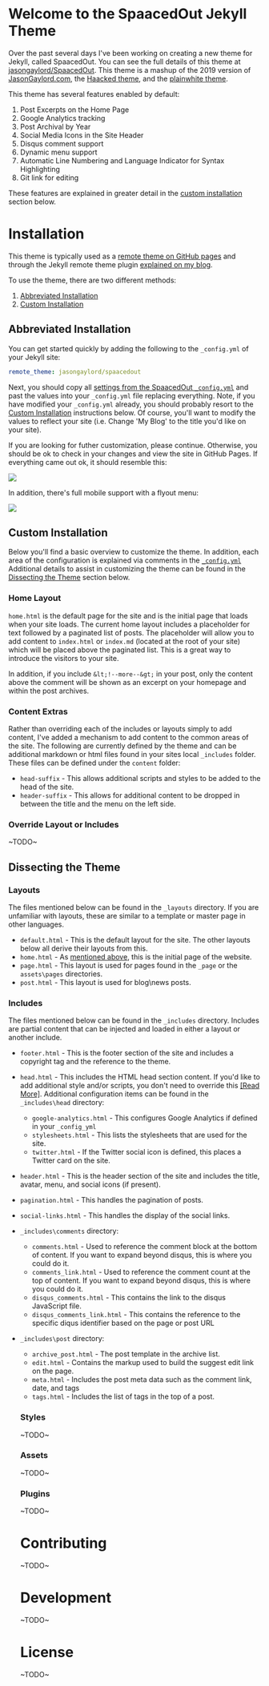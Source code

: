 
# Welcome to the SpaacedOut Jekyll Theme
Over the past several days I've been working on creating a new theme for Jekyll, called SpaacedOut. You can see the full details of this theme at
[jasongaylord/SpaacedOut](https://github.com/jasongaylord/SpaacedOut). This theme is a mashup of the 2019 version of [JasonGaylord.com](https://www.jasongaylord.com), the [Haacked theme](https://github.com/haacked/hackbar), and the [plainwhite theme](https://github.com/thelehhman/plainwhite-jekyll).
<!--more-->
This theme has several features enabled by default:

1. Post Excerpts on the Home Page
2. Google Analytics tracking
3. Post Archival by Year
4. Social Media Icons in the Site Header
5. Disqus comment support
6. Dynamic menu support
7. Automatic Line Numbering and Language Indicator for Syntax Highlighting
8. Git link for editing

These features are explained in greater detail in the [custom installation](#custom-installation) section below.

# Installation
This theme is typically used as a [remote theme on GitHub pages](https://blog.github.com/2017-11-29-use-any-theme-with-github-pages/) and through the Jekyll remote theme plugin [explained on my blog](https://www.jasongaylord.com/blog/creating-a-jekyll-theme-from-windows).

To use the theme, there are two different methods:

1. [Abbreviated Installation](#abbreviated-installation)
2. [Custom Installation](#custom-installation)

## Abbreviated Installation
You can get started quickly by adding the following to the `_config.yml` of your Jekyll site:

```yaml
remote_theme: jasongaylord/spaacedout
```

Next, you should copy all [settings from the SpaacedOut `_config.yml`](https://github.com/jasongaylord/spaacedout/blob/master/_config.yml) and past the values into your `_config.yml` file replacing everything. Note, if you have modified your `_config.yml` already, you should probably resort to the [Custom Installation](#custom-installation) instructions below. Of course, you'll want to modify the values to reflect your site (i.e. Change 'My Blog' to the title you'd like on your site).

If you are looking for futher customization, please continue. Otherwise, you should be ok to check in your changes and view the site in GitHub Pages. If everything came out ok, it should resemble this:

![](https://cdn.jasongaylord.com/images/2020/05/06/SpaacedOut-Theme.jpg)

In addition, there's full mobile support with a flyout menu:

![](https://cdn.jasongaylord.com/images/2020/05/06/SpaacedOut-Theme-Mobile.jpg)

## Custom Installation

Below you'll find a basic overview to customize the theme. In addition, each area of the configuration is explained via comments in the [`_config.yml`](https://github.com/jasongaylord/SpaacedOut/blob/master/_config.yml) Additional details to assist in customizing the theme can be found in the [Dissecting the Theme](#dissecting-the-theme) section below.

### Home Layout
`home.html` is the default page for the site and is the initial page that loads when your site loads. The current home layout includes a placeholder for text followed by a paginated list of posts. The placeholder will allow you to add content to `index.html` or `index.md` (located at the root of your site) which will be placed above the paginated list. This is a great way to introduce the visitors to your site.

In addition, if you include `&lt;!--more--&gt;` in your post, only the content above the comment will be shown as an excerpt on your homepage and within the post archives.

### Content Extras
Rather than overriding each of the includes or layouts simply to add content, I've added a mechanism to add content to the common areas of the site. The following are currently defined by the theme and can be additional markdown or html files found in your sites local `_includes` folder. These files can be defined under the `content` folder:

- `head-suffix` - This allows additional scripts and styles to be added to the head of the site.
- `header-suffix` - This allows for additional content to be dropped in between the title and the menu on the left side.

### Override Layout or Includes

~TODO~


## Dissecting the Theme

### Layouts
The files mentioned below can be found in the `_layouts` directory. If you are unfamiliar with layouts, these are similar to a template or master page in other languages.

- `default.html` - This is the default layout for the site. The other layouts below all derive their layouts from this. 
- `home.html` - As [mentioned above](#home-layout), this is the initial page of the website.
- `page.html` - This layout is used for pages found in the `_page` or the `assets\pages` directories.
- `post.html` - This layout is used for blog\news posts.

### Includes
The files mentioned below can be found in the `_includes` directory. Includes are partial content that can be injected and loaded in either a layout or another include.

- `footer.html` - This is the footer section of the site and includes a copyright tag and the reference to the theme.
- `head.html` - This includes the HTML head section content. If you'd like to add additional style and/or scripts, you don't need to override this [[Read More]](#content-extras). Additional configuration items can be found in the `_includes\head` directory:
  - `google-analytics.html` - This configures Google Analytics if defined in your `_config_yml`
  - `stylesheets.html` - This lists the stylesheets that are used for the site.
  - `twitter.html` - If the Twitter social icon is defined, this places a Twitter card on the site.
- `header.html` - This is the header section of the site and includes the title, avatar, menu, and social icons (if present).
- `pagination.html` - This handles the pagination of posts.
- `social-links.html` - This handles the display of the social links.
- `_includes\comments` directory:
  - `comments.html` - Used to reference the comment block at the bottom of content. If you want to expand beyond disqus, this is where you could do it.
  - `comments_link.html` - Used to reference the comment count at the top of content. If you want to expand beyond disqus, this is where you could do it.
  - `disqus_comments.html` - This contains the link to the disqus JavaScript file.
  - `disqus_comments_link.html` - This contains the reference to the specific diqus identifier based on the page or post URL
- `_includes\post` directory:
  - `archive_post.html` - The post template in the archive list.
  - `edit.html` - Contains the markup used to build the suggest edit link on the page.
  - `meta.html` - Includes the post meta data such as the comment link, date, and tags
  - `tags.html` - Includes the list of tags in the top of a post.

  ### Styles

  ~TODO~

  ### Assets

  ~TODO~

  ### Plugins 

  ~TODO~

  # Contributing

  ~TODO~

  # Development

  ~TODO~

  # License
  
  ~TODO~